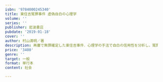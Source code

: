 ```yaml
---
isbn: '9784000245340'
title: 東住吉冤罪事件 虚偽自白の心理学
volume: ''
series: ''
publisher: 岩波書店
pubdate: '2019-01-18'
cover: ''
author: 村山満明／著
description: 再審で無罪確定した東住吉事件．心理学の手法で自白の信用性を分析し，冤罪発生のメカニズムを明らかにする．
price: '3400'
genre: ''
target: 一般
format: 単行本
content: 社会

---
```

